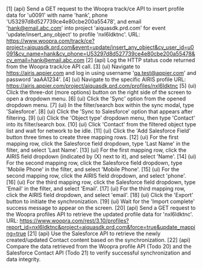 [1] (api) Send a GET request to the Woopra track/ce API to insert profile data for 'u0091' with name 'hank', phone 'U53297d8d527739ce4e80cbe200a55478', and email 'hank@email.abc.com' into project 'aiquasdk.prd.com' for event 'update/insert_any_object' to profile 'nxl6ldktnc'. URL: https://www.woopra.com/track/ce?project=aiquasdk.prd.com&event=update/insert_any_object&cv_user_id=u0091&cv_name=hank&cv_phone=U53297d8d527739ce4e80cbe200a55478&cv_email=hank@email.abc.com
[2] (api) Log the HTTP status code returned from the Woopra track/ce API call.
[3] (ui) Navigate to https://airis.appier.com and log in using username 'qa.test@appier.com' and password 'aaAA1234'.
[4] (ui) Navigate to the specific AIRIS profile URL: https://airis.appier.com/project/aiquasdk.prd.com/profiles/nxl6ldktnc
[5] (ui) Click the three-dot (more options) button on the right side of the screen to open a dropdown menu.
[6] (ui) Click the 'Sync' option from the opened dropdown menu.
[7] (ui) In the filter/search box within the sync modal, type 'Salesforce'.
[8] (ui) Click the 'Sync to Salesforce' option that appears after filtering.
[9] (ui) Click the 'Object type' dropdown menu, then type 'Contact' into its filter/search box.
[10] (ui) Click 'Contact' from the filtered object type list and wait for network to be idle.
[11] (ui) Click the 'Add Salesforce Field' button three times to create three mapping rows.
[12] (ui) For the first mapping row, click the Salesforce field dropdown, type 'Last Name' in the filter, and select 'Last Name'.
[13] (ui) For the first mapping row, click the AIRIS field dropdown (indicated by (X) next to it), and select 'Name'.
[14] (ui) For the second mapping row, click the Salesforce field dropdown, type 'Mobile Phone' in the filter, and select 'Mobile Phone'.
[15] (ui) For the second mapping row, click the AIRIS field dropdown, and select 'phone'.
[16] (ui) For the third mapping row, click the Salesforce field dropdown, type 'Email' in the filter, and select 'Email'.
[17] (ui) For the third mapping row, click the AIRIS field dropdown, and select 'email'.
[18] (ui) Click the 'Export' button to initiate the synchronization.
[19] (ui) Wait for the 'Import complete' success message to appear on the screen.
[20] (api) Send a GET request to the Woopra profiles API to retrieve the updated profile data for 'nxl6ldktnc'. URL: https://www.woopra.com/rest/3.10/profiles?report_id=nxl6ldktnc&project=aiquasdk.prd.com&force=true&update_mapping=true
[21] (api) Use the Salesforce API to retrieve the newly created/updated Contact content based on the synchronization.
[22] (api) Compare the data retrieved from the Woopra profile API (Todo 20) and the Salesforce Contact API (Todo 21) to verify successful synchronization and data integrity.
